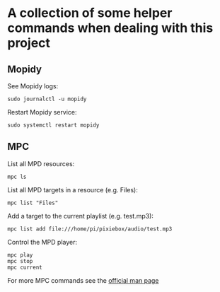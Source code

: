 # A collection of some helper commands when dealing with this project

## Mopidy
See Mopidy logs:
```commandline
sudo journalctl -u mopidy
```

Restart Mopidy service:
```commandline
sudo systemctl restart mopidy
```

## MPC
List all MPD resources:
```commandline
mpc ls
```

List all MPD targets in a resource (e.g. Files):
```commandline
mpc list "Files"
```

Add a target to the current playlist (e.g. test.mp3):
```commandline
mpc list add file:///home/pi/pixiebox/audio/test.mp3
```

Control the MPD player:
```commandline
mpc play
mpc stop
mpc current
```

For more MPC commands see the [official man page](https://linux.die.net/man/1/mpc)
